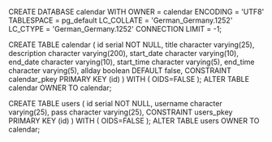 CREATE DATABASE calendar
  WITH OWNER = calendar
       ENCODING = 'UTF8'
       TABLESPACE = pg_default
       LC_COLLATE = 'German_Germany.1252'
       LC_CTYPE = 'German_Germany.1252'
       CONNECTION LIMIT = -1;
       

CREATE TABLE calendar
(
  id serial NOT NULL,
  title character varying(25),
  description character varying(200),
  start_date character varying(10),
  end_date character varying(10),
  start_time character varying(5),
  end_time character varying(5),
  allday boolean DEFAULT false,
  CONSTRAINT calendar_pkey PRIMARY KEY (id)
)
WITH (
  OIDS=FALSE
);
ALTER TABLE calendar
  OWNER TO calendar;
  
  
  
  CREATE TABLE users
(
  id serial NOT NULL,
  username character varying(25),
  pass character varying(25),
  CONSTRAINT users_pkey PRIMARY KEY (id)
)
WITH (
  OIDS=FALSE
);
ALTER TABLE users
  OWNER TO calendar;